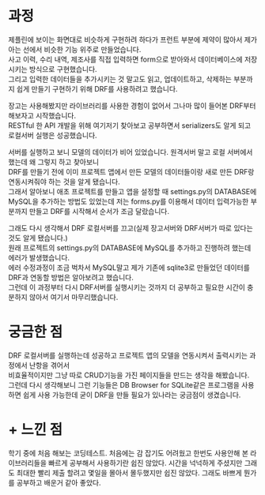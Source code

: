 <h1>과정</h1>  

제플린에 보이는 화면대로 비슷하게 구현하려 하다가 프런트 부분에 제약이 많아서 제가 아는 선에서 비슷한 기능 위주로 만들었습니다.  
사고 이력, 수리 내역, 제조사를 직접 입력하면 form으로 받아와서 데이터베이스에 저장시키는 방식으로 구현했습니다.  
그리고 입력한 데이터들을 추가시키는 것 말고도 읽고, 업데이트하고, 삭제하는 부분까지 쉽게 만들기 구현하기 위해 DRF를 사용하려고 했습니다.
  

장고는 사용해봤지만 라이브러리를 사용한 경험이 없어서 그나마 많이 들어본 DRF부터 해보자고 시작했습니다.   
RESTful 한 API 개발을 위해 여기저기 찾아보고 공부하면서 serializers도 알게 되고 로컬서버 실행은 성공했습니다.   
  

서버를 실행하고 보니 모델의 데이터가 비어 있었습니다. 원격서버 말고 로컬 서버에서 했는데 왜 그렇지 하고 찾아보니  
DRF를 만들기 전에 이미 프로젝트 앱에서 만든 모델의 데이터들이랑 새로 만든 DRF랑 연동시켜줘야 하는 것을 알게 됐습니다.   
그래서 알아보니 애초 프로젝트를 만들고 앱을 설정할 때 settings.py의 DATABASE에 MySQL을 추가하는 방법도 있었는데 저는 forms.py를 이용해서 데이터 입력가능한 부분까지 만들고 DRF를 시작해서 순서가 조금 달랐습니다.   
  

그래도 다시 생각해서 DRF 로컬서버를 끄고(실제 장고서버와 DRF서버가 따로 있다는 것도 알게 됐습니다.)   
원래 프로젝트의 settings.py의 DATABASE에 MySQL를 추가하고 진행하려 했는데 에러가 발생했습니다.  
에러 수정과정이 조금 벅차서 MySQL말고 제가 기존에 sqlite3로 만들었던 데이터를 DRF과 연동할 방법은 알아보려고 했습니다.   
그런데 이 과정부터 다시 DRF서버를 실행시키는 것까지 더 공부하고 필요한 시간이 충분하지 않아서 여기서 마무리했습니다.  




<h1>궁금한 점</h1>  

DRF 로컬서버를 실행하는데 성공하고 프로젝트 앱의 모델을 연동시켜서 출력시키는 과정에서 난항을 겪어서  
비효율적이지만 그냥 따로 CRUD기능을 가진 페이지들을 만드는 생각을 해봤습니다.  
그런데 다시 생각해보니 그런 기능들은 DB Browser for SQLite같은 프로그램을 사용하면 쉽게 사용 가능한데 굳이 DRF을 만들 필요가 있나라는 궁금점이 생겼습니다.

<h1> + 느낀 점</h1>  

학기 중에 처음 해보는 코딩테스트. 처음에는 감 잡기도 어려웠고 한번도 사용안해 본 라이브러리들을 빠르게 공부해서 사용하기란 쉽진 않았다. 
시간을 넉넉하게 주셨지만 그래도 최대한 빨리 제출 할려고 몇일을 몰아서 몰두했지만 쉽진 않았다. 그래도 바쁘게 뭔가를 공부하고 배운거 같아 좋았다.
